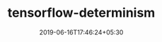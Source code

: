 ---
title: "tensorflow-determinism"
date: 2019-06-16T17:46:24+05:30
type: "organisations"
org_name: "NVIDIA Corporation"
repo_desc: "Tool for debugging non-determinism in TensorFlow"
repo_link: https://github.com/NVIDIA/tensorflow-determinism


---